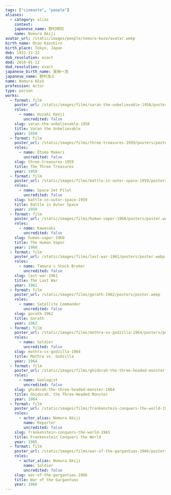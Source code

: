 ```yaml
---
tags: ["cineaste", "people"]
aliases:
  - category: alias
    context:
    japanese_name: 野村明司
    name: Nomura Akiji
avatar_url: /static/images/people/nomura-kozo/avatar.webp
birth_name: Osao Kazuhiro
birth_place: Tokyo, Japan
dob: 1931-12-22
dob_resolution: exact
dod: 2010-01-12
dod_resolution: exact
japanese_birth_name: 尾棹一浩
japanese_name: 野村浩三
name: Nomura Kôzô
profession: Actor
type: person
works:
  - format: film
    poster_url: /static/images/films/varan-the-unbelievable-1958/posters/poster.webp
    roles:
      - name: Uozaki Kenji
        uncredited: false
    slug: varan-the-unbelievable-1958
    title: Varan the Unbelievable
    year: 1958
  - format: film
    poster_url: /static/images/films/three-treasures-1959/posters/poster.webp
    roles:
      - name: Ôtomo Makeri
        uncredited: false
    slug: three-treasures-1959
    title: The Three Treasures
    year: 1959
  - format: film
    poster_url: /static/images/films/battle-in-outer-space-1959/posters/poster.webp
    roles:
      - name: Space Jet Pilot
        uncredited: false
    slug: battle-in-outer-space-1959
    title: Battle in Outer Space
    year: 1959
  - format: film
    poster_url: /static/images/films/human-vapor-1960/posters/poster.webp
    roles:
      - name: Kawasaki
        uncredited: false
    slug: human-vapor-1960
    title: The Human Vapor
    year: 1960
  - format: film
    poster_url: /static/images/films/last-war-1961/posters/poster.webp
    roles:
      - name: Tamura's Stock Broker
        uncredited: false
    slug: last-war-1961
    title: The Last War
    year: 1961
  - format: film
    poster_url: /static/images/films/gorath-1962/posters/poster.webp
    roles:
      - name: Satellite Commander
        uncredited: false
    slug: gorath-1962
    title: Gorath
    year: 1962
  - format: film
    poster_url: /static/images/films/mothra-vs-godzilla-1964/posters/poster.webp
    roles:
      - name: Soldier
        uncredited: false
    slug: mothra-vs-godzilla-1964
    title: Mothra vs. Godzilla
    year: 1964
  - format: film
    poster_url: /static/images/films/ghidorah-the-three-headed-monster-1964/posters/poster.webp
    roles:
      - name: Geologist
        uncredited: false
    slug: ghidorah-the-three-headed-monster-1964
    title: Ghidorah, the Three-Headed Monster
    year: 1964
  - format: film
    poster_url: /static/images/films/frankenstein-conquers-the-world-1965/posters/poster.webp
    roles:
      - actor_alias: Nomura Akiji
        name: Reporter
        uncredited: false
    slug: frankenstein-conquers-the-world-1965
    title: Frankenstein Conquers the World
    year: 1965
  - format: film
    poster_url: /static/images/films/war-of-the-gargantuas-1966/posters/poster.webp
    roles:
      - actor_alias: Nomura Akiji
        name: Soldier
        uncredited: false
    slug: war-of-the-gargantuas-1966
    title: War of the Gargantuas
    year: 1966
---
```

